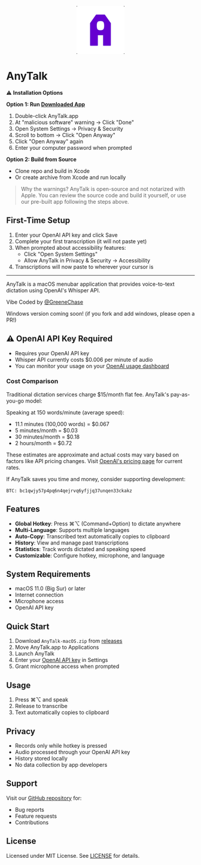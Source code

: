 <p align="center">
  <img src="assets/anytalk-logo.png" width="128" height="128" alt="AnyTalk Logo">
</p>

# AnyTalk

⚠️ **Installation Options**

**Option 1: Run [Downloaded App](https://github.com/imgreene/AnyTalk/releases/tag/v1.0.0)**
1. Double-click AnyTalk.app
2. At "malicious software" warning → Click "Done"
3. Open System Settings → Privacy & Security
4. Scroll to bottom → Click "Open Anyway"
5. Click "Open Anyway" again
6. Enter your computer password when prompted

**Option 2: Build from Source**
- Clone repo and build in Xcode
- Or create archive from Xcode and run locally

> Why the warnings? AnyTalk is open-source and not notarized with Apple. You can review the source code and build it yourself, or use our pre-built app following the steps above.

## First-Time Setup
1. Enter your OpenAI API key and click Save
2. Complete your first transcription (it will not paste yet)
3. When prompted about accessibility features:
   - Click "Open System Settings"
   - Allow AnyTalk in Privacy & Security → Accessibility
4. Transcriptions will now paste to wherever your cursor is

---

AnyTalk is a macOS menubar application that provides voice-to-text dictation using OpenAI's Whisper API.

Vibe Coded by [@GreeneChase](https://X.com/GreeneChase)

Windows version coming soon! (if you fork and add windows, please open a PR!)

## ⚠️ OpenAI API Key Required
- Requires your OpenAI API key
- Whisper API currently costs $0.006 per minute of audio
- You can monitor your usage on your [OpenAI usage dashboard](https://platform.openai.com/account/usage)

### Cost Comparison
Traditional dictation services charge $15/month flat fee. AnyTalk's pay-as-you-go model:

Speaking at 150 words/minute (average speed):
- 11.1 minutes (100,000 words) = $0.067
- 5 minutes/month = $0.03
- 30 minutes/month = $0.18
- 2 hours/month = $0.72

These estimates are approximate and actual costs may vary based on factors like API pricing changes. Visit [OpenAI's pricing page](https://platform.openai.com/docs/pricing) for current rates.

If AnyTalk saves you time and money, consider supporting development:
```btc
BTC: bc1qwjy57p4pq6n4qejrvq6yfjjq37unqen33ckakz
```

## Features
- **Global Hotkey**: Press ⌘⌥ (Command+Option) to dictate anywhere
- **Multi-Language**: Supports multiple languages
- **Auto-Copy**: Transcribed text automatically copies to clipboard
- **History**: View and manage past transcriptions
- **Statistics**: Track words dictated and speaking speed
- **Customizable**: Configure hotkey, microphone, and language

## System Requirements
- macOS 11.0 (Big Sur) or later
- Internet connection
- Microphone access
- OpenAI API key

## Quick Start
1. Download `AnyTalk-macOS.zip` from [releases](https://github.com/imgreene/AnyTalk/releases/tag/v1.0.0)
2. Move AnyTalk.app to Applications
3. Launch AnyTalk
4. Enter your [OpenAI API key](https://platform.openai.com/account/api-keys) in Settings
5. Grant microphone access when prompted

## Usage
1. Press ⌘⌥ and speak
2. Release to transcribe
3. Text automatically copies to clipboard

## Privacy
- Records only while hotkey is pressed
- Audio processed through your OpenAI API key
- History stored locally
- No data collection by app developers

## Support
Visit our [GitHub repository](https://github.com/imgreene/anytalk) for:
- Bug reports
- Feature requests
- Contributions

## License
Licensed under MIT License. See [LICENSE](LICENSE) for details.
